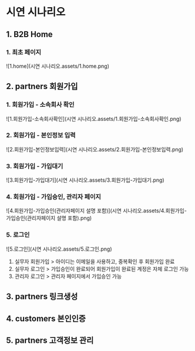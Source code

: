 # 시연 시나리오



## 1. B2B Home

### 1. 최초 페이지

![1.home](시연 시나리오.assets/1.home.png)



## 2. partners 회원가입

### 1. 회원가입 - 소속회사 확인

![1.회원가입-소속회사확인](시연 시나리오.assets/1.회원가입-소속회사확인.png)

### 2. 회원가입 - 본인정보 입력

![2.회원가입-본인정보입력](시연 시나리오.assets/2.회원가입-본인정보입력.png)

### 3. 회원가입 - 가입대기

![3.회원가입-가입대기](시연 시나리오.assets/3.회원가입-가입대기.png)

### 4. 회원가입 - 가입승인, 관리자 페이지

![4.회원가입-가입승인(관리자페이지 설명 포함)](시연 시나리오.assets/4.회원가입-가입승인(관리자페이지 설명 포함).png)

### 5. 로그인

![5.로그인](시연 시나리오.assets/5.로그인.png)

1. 실무자 회원가입 > 아이디는 이메일을 사용하고, 중복확인 후 회원가입 완료
2. 실무자 로그인 > 가입승인이 완료되어 회원가입이 완료된 계정은 자체 로그인 가능 
3. 관리자 로그인 > 관리자 페이지에서 가입승인 가능

## 3. partners 링크생성







## 4. customers 본인인증







## 5. partners 고객정보 관리





